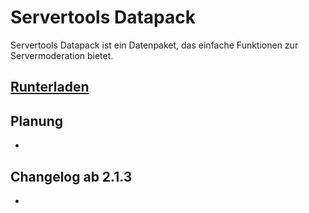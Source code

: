 # Servertools Datapack

Servertools Datapack ist ein Datenpaket, das einfache Funktionen zur Servermoderation bietet.

## [Runterladen](https://www.curseforge.com/minecraft/texture-packs/servertools/files)

## Planung
* 

## Changelog ab 2.1.3
*
